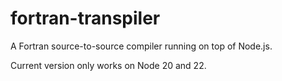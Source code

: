 # fortran-transpiler

A Fortran source-to-source compiler running on top of Node.js.

Current version only works on Node 20 and 22.

